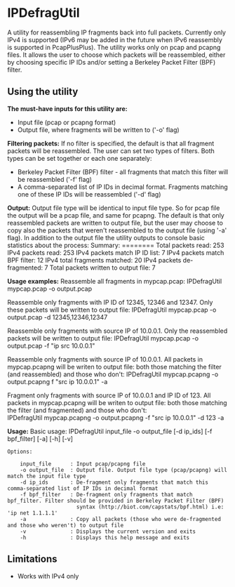 IPDefragUtil
============

A utility for reassembling IP fragments back into full packets. Currently only IPv4 is supported (IPv6 may be added in the future when IPv6 reassembly
is supported in PcapPlusPlus). The utility works only on pcap and pcapng files. It allows the user to choose which packets will be reassembled, either
by choosing specific IP IDs and/or setting a Berkeley Packet Filter (BPF) filter.


Using the utility
-----------------
**The must-have inputs for this utility are:**
- Input file (pcap or pcapng format)
- Output file, where fragments will be written to ('-o' flag)

**Filtering packets:**
If no filter is specified, the default is that all fragment packets will be reassembled.
The user can set two types of filters. Both types can be set together or each one separately:
- Berkeley Packet Filter (BPF) filter - all fragments that match this filter will be reassembled ('-f' flag)
- A comma-separated list of IP IDs in decimal format. Fragments matching one of these IP IDs will be reassembled ('-d' flag)

**Output:**
Output file type will be identical to input file type. So for pcap file the output will be a pcap file, and same for pcapng.
The default is that only reassembled packets are written to output file, but the user may choose to copy also the packets 
that weren't reassembled to the output file (using '-a' flag).
In addition to the output file the utility outputs to console basic statistics about the process:
	Summary:
	========
	Total packets read:                      253
	IPv4 packets read:                       253
	IPv4 packets match IP ID list:           7
	IPv4 packets match BPF filter:           12
	IPv4 total fragments matched:            20
	IPv4 packets de-fragmented:              7
	Total packets written to output file:    7

**Usage examples:**
Reassemble all fragments in mypcap.pcap:
	IPDefragUtil mypcap.pcap -o output.pcap 
	
Reassemble only fragments with IP ID of 12345, 12346 and 12347. Only these packets will be written to output file:
	IPDefragUtil mypcap.pcap -o output.pcap -d 12345,12346,12347

Reassemble only fragments with source IP of 10.0.0.1. Only the reassembled packets will be written to output file:
	IPDefragUtil mypcap.pcap -o output.pcap -f "ip src 10.0.0.1"
	
Reassemble only fragments with source IP of 10.0.0.1. All packets in mypcap.pcapng will be writen to output file: both those matching the 
filter (and reassembled) and those who don't:
	IPDefragUtil mypcap.pcapng -o output.pcapng f "src ip 10.0.0.1" -a

Fragment only fragments with source IP of 10.0.0.1 and IP ID of 123. All packets in mypcap.pcapng will be writen to output file: both those
matching the filter (and fragmented) and those who don't: 	
	IPDefragUtil mypcap.pcapng -o output.pcapng -f "src ip 10.0.0.1" -d 123 -a
	
**Usage:**
	Basic usage: 
		IPDefragUtil input_file -o output_file [-d ip_ids] [-f bpf_filter] [-a] [-h] [-v]

	Options:

	    input_file      : Input pcap/pcapng file
	    -o output_file  : Output file. Output file type (pcap/pcapng) will match the input file type
	    -d ip_ids       : De-fragment only fragments that match this comma-separated list of IP IDs in decimal format
	    -f bpf_filter   : De-fragment only fragments that match bpf_filter. Filter should be provided in Berkeley Packet Filter (BPF)
	                      syntax (http://biot.com/capstats/bpf.html) i.e: 'ip net 1.1.1.1'
	    -a              : Copy all packets (those who were de-fragmented and those who weren't) to output file
	    -v              : Displays the current version and exits
	    -h              : Displays this help message and exits


Limitations
-----------
- Works with IPv4 only
